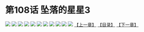 # 第108话 坠落的星星3
![](https://s2.baozimh.com/scomic/sanyanxiaotianlu-samanhua/0/107-frpb/1.jpg)
![](https://s2.baozimh.com/scomic/sanyanxiaotianlu-samanhua/0/107-frpb/2.jpg)
![](https://s2.baozimh.com/scomic/sanyanxiaotianlu-samanhua/0/107-frpb/3.jpg)
![](https://s2.baozimh.com/scomic/sanyanxiaotianlu-samanhua/0/107-frpb/4.jpg)
![](https://s2.baozimh.com/scomic/sanyanxiaotianlu-samanhua/0/107-frpb/5.jpg)
![](https://s2.baozimh.com/scomic/sanyanxiaotianlu-samanhua/0/107-frpb/6.jpg)
![](https://s2.baozimh.com/scomic/sanyanxiaotianlu-samanhua/0/107-frpb/7.jpg)
![](https://s2.baozimh.com/scomic/sanyanxiaotianlu-samanhua/0/107-frpb/8.jpg)
![](https://s2.baozimh.com/scomic/sanyanxiaotianlu-samanhua/0/107-frpb/9.jpg)
![](https://s2.baozimh.com/scomic/sanyanxiaotianlu-samanhua/0/107-frpb/10.jpg)
![](https://s2.baozimh.com/scomic/sanyanxiaotianlu-samanhua/0/107-frpb/11.jpg)
[【上一章】](./107.md)
[【目录】](./README.md)
[【下一章】](./109.md)
